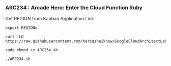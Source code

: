 ### ARC234 :  Arcade Hero: Enter the Cloud Function Ruby 

Get REGION from Kanban Application Link  

```
export REGION=
```

```
curl -LO https://raw.githubusercontent.com/tariqsheikhsw/GoogleCloudArchitectLabs/main/Solutions/ARC234.sh

sudo chmod +x ARC234.sh

./ARC234.sh
```
